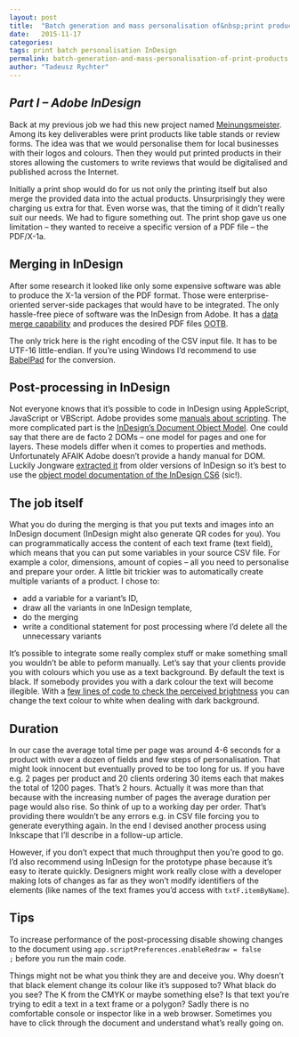 ```yaml
---
layout: post
title:  "Batch generation and mass personalisation of&nbsp;print products"
date:   2015-11-17
categories:
tags: print batch personalisation InDesign 
permalink: batch-generation-and-mass-personalisation-of-print-products
author: "Tadeusz Rychter"
---
```

## *Part I – Adobe InDesign*
Back at my previous job we had this new project named [Meinungsmeister](https://www.meinungsmeister.de/). Among its key deliverables were print products like table stands or review forms. The idea was that we would personalise them for local businesses with their logos and colours. Then they would put printed products in their stores allowing the customers to write reviews that would be digitalised and published across the Internet.
 <!-- more -->
 
Initially a print shop would do for us not only the printing itself but also merge the provided data into the actual products. Unsurprisingly they were charging us extra for that. Even worse was, that the timing of it didn’t really suit our needs. We had to figure something out. The print shop gave us one limitation – they wanted to receive a specific version of a PDF file – the PDF/X-1a.
 
## Merging in InDesign
 After some research it looked like only some expensive software was able to produce the X-1a version of the PDF format. Those were enterprise-oriented server-side packages that would have to be integrated. The only hassle-free piece of software was the InDesign from Adobe. It has a [data merge capability](https://helpx.adobe.com/indesign/using/data-merge.html) and produces the desired PDF files <abbr title="Out Of The Box">OOTB</abbr>.
 
The only trick here is the right encoding of the CSV input file. It has to be UTF-16 little-endian. If you’re using Windows I’d recommend to use [BabelPad](http://www.babelstone.co.uk/Software/BabelPad.html) for the conversion.
 
## Post-processing in InDesign
Not everyone knows that it’s possible to code in InDesign using AppleScript, JavaScript or VBScript. Adobe provides some [manuals about scripting](http://www.adobe.com/devnet/indesign/documentation.html). The more complicated part is the [InDesign’s Document Object Model](http://cssdk.s3-website-us-east-1.amazonaws.com/sdk/1.0/docs/WebHelp/app_notes/id_obj_model.htm). One could say that there are de facto 2 DOMs – one model for pages and one for layers. These models differ when it comes to properties and methods. Unfortunately AFAIK Adobe doesn’t provide a handy manual for DOM. Luckily Jongware [extracted it](http://www.jongware.com/idjshelp.html) from older versions of InDesign so it’s best to use the [object model documentation of the InDesign CS6](http://jongware.mit.edu/idcs6js/) (sic!).
 
## The job itself
 What you do during the merging is that you put texts and images into an InDesign document (InDesign might also generate QR codes for you). You can programmatically access the content of each text frame (text field), which means that you can put some variables in your source CSV file. For example a color, dimensions, amount of copies – all you need to personalise and prepare your order.
A little bit trickier was to automatically create multiple variants of a product. I chose to:

* add a variable for a variant’s ID,
* draw all the variants in one InDesign template,
* do the merging
* write a conditional statement for post processing where I’d delete all the unnecessary variants
 
It’s possible to integrate some really complex stuff or make something small you wouldn’t be able to peform manually. Let’s say that your clients provide you with colours which you use as a text background. By default the text is black.  If somebody provides you with a dark colour the text will become illegible. With a [few lines of code to check the perceived brightness](http://stackoverflow.com/questions/596216/formula-to-determine-brightness-of-rgb-color) you can change the text colour to white when dealing with dark background.
 
## Duration
 In our case the average total time per page was around 4-6 seconds for a product with over a dozen of fields and few steps of personalisation. That might look innocent but eventually proved to be too long for us. If you have e.g. 2 pages per product and 20 clients ordering 30 items each that makes the total of 1200 pages. That’s 2 hours. Actually it was more than that because with the increasing number of pages the average duration per page would also rise. So think of up to a working day per order. That’s providing there wouldn’t be any errors e.g. in CSV file forcing you to generate everything again. In the end I devised another process using Inkscape that I’ll describe in a follow-up article.
 
However, if you don’t expect that much throughput then you’re good to go. I’d also recommend using InDesign for the prototype phase because it’s easy to iterate quickly. Designers might work really close with a developer making lots of changes as far as they won’t modify identifiers of the elements (like names of the text frames you’d access with <code class="language-markup">txtF.itemByName</code>).
 
## Tips
 
To increase performance of the post-processing disable showing changes to the document using
<code class="language-markup">app.scriptPreferences.enableRedraw = false ;</code>
before you run the main code.
 
Things might not be what you think they are and deceive you. Why doesn’t that black element change its colour like it’s supposed to? What black do you see? The K from the CMYK or maybe something else? Is that text you’re trying to edit a text in a text frame or a polygon? Sadly there is no comfortable console or inspector like in a web browser. Sometimes you have to click through the document and understand what’s really going on.